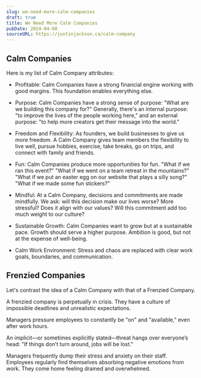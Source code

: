 ```yaml
---
slug: we-need-more-calm-companies
draft: true
title: We Need More Calm Companies
pubDate: 2024-04-08
sourceURL: https://justinjackson.ca/calm-company
---
```


## Calm Companies

Here is my list of Calm Company attributes:

- Profitable: Calm Companies have a strong financial engine working with good margins. This foundation enables everything else.

- Purpose: Calm Companies have a strong sense of purpose: "What are we building this company for?" Generally, there's an internal purpose: "to improve the lives of the people working here," and an external purpose: "to help more creators get their message into the world."

- Freedom and Flexibility: As founders, we build businesses to give us more freedom. A Calm Company gives team members the flexibility to live well, pursue hobbies, exercise, take breaks, go on trips, and connect with family and friends.

- Fun: Calm Companies produce more opportunities for fun. "What if we ran this event?" "What if we went on a team retreat in the mountains?" "What if we put an easter egg on our website that plays a silly song?" "What if we made some fun stickers?"

- Mindful: At a Calm Company, decisions and commitments are made mindfully. We ask: will this decision make our lives worse? More stressful? Does it align with our values? Will this commitment add too much weight to our culture?

- Sustainable Growth: Calm Companies want to grow but at a sustainable pace. Growth should serve a higher purpose. Ambition is good, but not at the expense of well-being.

- Calm Work Environment: Stress and chaos are replaced with clear work goals, boundaries, and communication.

## Frenzied Companies

Let's contrast the idea of a Calm Company with that of a Frenzied Company.

A frenzied company is perpetually in crisis. They have a culture of impossible deadlines and unrealistic expectations.

Managers pressure employees to constantly be "on" and "available," even after work hours.

An implicit—or sometimes explicitly stated—threat hangs over everyone’s head: "If things don’t turn around, jobs will be lost."

Managers frequently dump their stress and anxiety on their staff. Employees regularly find themselves absorbing negative emotions from work. They come home feeling drained and overwhelmed.
